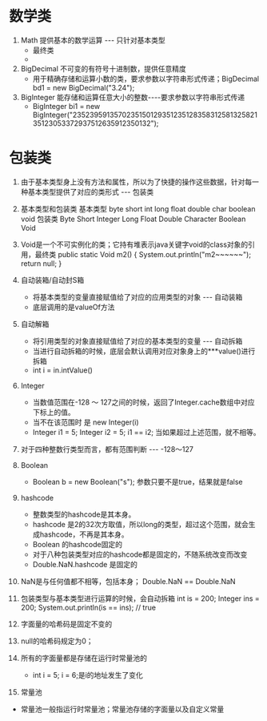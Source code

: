# 数学类
1. Math 提供基本的数学运算 --- 只针对基本类型
    - 最终类
    - 
2. BigDecimal 不可变的有符号十进制数，提供任意精度
   - 用于精确存储和运算小数的类，要求参数以字符串形式传递；BigDecimal bd1 = new BigDecimal("3.24");
3. BigInteger  能存储和运算任意大小的整数----要求参数以字符串形式传递
   - BigInteger bi1 = new BigInteger("235239591357023515012935123512835831258132582135123053372937512635912350132");

# 包装类
1. 由于基本类型身上没有方法和属性，所以为了快捷的操作这些数据，针对每一种基本类型提供了对应的类形式 --- 包装类
2. 基本类型和包装类
      基本类型   byte     short   int       long   float   double   char       boolean    void
      包装类     Byte     Short   Integer   Long   Float   Double   Character  Boolean    Void

3. Void是一个不可实例化的类；它持有堆表示java关键字void的class对象的引用，最终类
   public static Void m2() {
      System.out.println("m2~~~~~~");
      return null;
   }
4. 自动装箱/自动封S箱 
    - 将基本类型的变量直接赋值给了对应的应用类型的对象 --- 自动装箱
    - 底层调用的是valueOf方法
5. 自动解箱
    - 将引用类型的对象直接赋值给了对应的基本类型的变量 --- 自动拆箱
    - 当进行自动拆箱的时候，底层会默认调用对应对象身上的***value()进行拆箱
    - int i = in.intValue()
6. Integer
   - 当数值范围在-128 ～ 127之间的时候，返回了Integer.cache数组中对应下标上的值。
   - 当不在该范围时 是 new Integer(i)
   - Integer i1 = 5; Integer i2 = 5; i1 == i2; 当如果超过上述范围，就不相等。
7. 对于四种整数行类型而言，都有范围判断 --- -128～127
8. Boolean
   - Boolean b = new Boolean("s"); 参数只要不是true，结果就是false
   
9. hashcode
   - 整数类型的hashcode是其本身。
   - hashcode 是2的32次方取值，所以long的类型，超过这个范围，就会生成hashcode，不再是其本身。
   - Boolean 的hashcode固定的
   - 对于八种包装类型对应的hashcode都是固定的，不随系统改变而改变
   - Double.NaN.hashcode 是固定的
   
10. NaN是与任何值都不相等，包括本身； Double.NaN == Double.NaN
11. 包装类型与基本类型进行运算的时候，会自动拆箱
    int is = 200;
    Integer ins = 200;
    System.out.println(is == ins); // true

12. 字面量的哈希码是固定不变的
13. null的哈希码规定为0；
14. 所有的字面量都是存储在运行时常量池的
    - int i = 5; i = 6;是i的地址发生了变化
15. 常量池
   - 常量池一般指运行时常量池；常量池存储的字面量以及自定义常量

